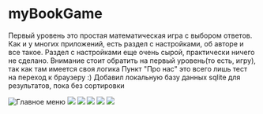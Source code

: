 # myBookGame
Первый уровень это простая математическая игра с выбором ответов.
Как и у многих приложений, есть раздел с настройками, об авторе и все такое.
Раздел с настройками еще очень сырой, практически ничего не сделано.
Внимание стоит обратить на первый уровень(то есть, игру), так как там имеется своя логика
Пункт "Про нас" это всего лишь тест на переход к браузеру :)
Добавил локальную базу данных sqlite для результатов, пока без сортировки

![Главное меню](https://sun9-33.userapi.com/impg/aDyBEYqpXKAI1BRlQOJlnyXa2flcDMiqiEkaOw/Ta_xOCZFVsQ.jpg?size=377x622&quality=96&proxy=1&sign=d817349bf2d5c80148de7811674e3f51&type=album)
![](https://sun9-64.userapi.com/impg/YwQlbm5TxuR5WSfBp4aTBjLYry1eoSWNZropTw/FK-r3H2RPMY.jpg?size=365x618&quality=96&proxy=1&sign=22fdb0ce75b5a2fca0d2feec5f57d597&type=album)
![](https://sun9-74.userapi.com/impg/ro7RUaVF6K4TG3m9569xtJRR5ednyEnyQ-n7KA/8jPoPHUKmMM.jpg?size=369x599&quality=96&proxy=1&sign=74ba4103e536b01f70d07a84c6626a38&type=album)
![](https://sun9-3.userapi.com/impg/P0g7vus_q_2qhoIRP4twucoV_Agp2urIiGPkSQ/rjs3-zyD4kM.jpg?size=373x599&quality=96&proxy=1&sign=ad8ec93220d847dac52dfdd6964327fb&type=album)
![](https://sun9-62.userapi.com/impg/7oZ87Q90SV5rgimuuRw4tSa9gydjaA7QPR1tmQ/XqyfmKH6WyA.jpg?size=377x653&quality=96&proxy=1&sign=d14298ebd546adba67420bf4d0dca47a&type=album)
![](https://sun9-6.userapi.com/impg/byO7N8FaLyfw80JbVGv7Fc0-bqcwzbz_UFwiTw/Olig5GFyCSM.jpg?size=374x592&quality=96&proxy=1&sign=97f97b30679e0af9c06dd6eaf974a357&type=album)
